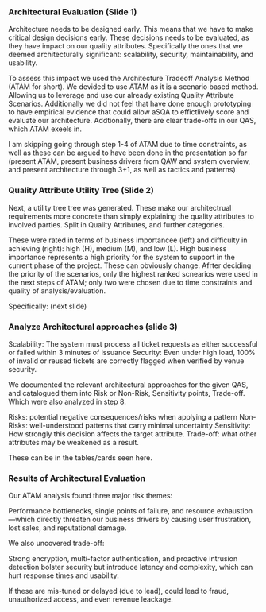 ### Architectural Evaluation (Slide 1)

Architecture needs to be designed early. This means that we have to make critical design decisions early. These decisions needs to be evaluated, as they have impact on our quality attributes. Specifically the ones that we deemed architecturally significant: scalability, security, maintainability, and usability. 

To assess this impact we used the Architecture Tradeoff Analysis Method (ATAM for short). We devided to use ATAM as it is a scenario based method. Allowing us to leverage and use our already existing Quality Attribute Scenarios. Additionally we did not feel that have done enough prototyping to have empirical evidence that could allow aSQA to effictlively score and evaluate our architecture. 
Addtionally, there are clear trade-offs in our QAS, which ATAM exeels in. 

I am skipping going through step 1-4 of ATAM due to time constraints, as well as these can be argued to have been done in the presentation so far (present ATAM, present business drivers from QAW and system overview, and present architecture through 3+1, as well as tactics and patterns)

### Quality Attribute Utility Tree (Slide 2)

Next, a utility tree tree was generated. These make our architectrual requirements more concrete than simply explaining the quality attributes to involved parties. Split in Quality Attributes, and further categories.

These were rated in terms of business importancee (left) and difficulty in achieving (right): high (H), medium (M), and low (L).
High business importance represents a high priority for the system to support in the current phase of the project. These can obviously change. 
Afrter deciding the priority of the scenarios, only the highest ranked scnearios were used in the next steps of ATAM; only two were chosen due to time constraints and quality of analysis/evaluation.

Specifically: (next slide)

### Analyze Architectural approaches (slide 3)

Scalability: The system must process all ticket requests as either successful or failed within 3 minutes of issuance
Security: Even under high load, 100% of invalid or reused tickets are correctly flagged when verified by venue security. 

We documented the relevant architectural approaches for the given QAS, and catalogued them into Risk or Non-Risk, Sensitivity points, Trade-off. Which were also analyzed in step 8.

Risks: potential negative consequences/risks when applying a pattern
Non-Risks: well-understood patterns that carry minimal uncertainty
Sensitivity: How strongly this decision affects the target attribute.
Trade-off:  what other attributes may be weakened as a result.

These can be in the tables/cards seen here.

### Results of Architectural Evaluation

Our ATAM analysis found three major risk themes:

Performance bottlenecks, single points of failure, and resource exhaustion—which directly threaten our business drivers by causing user frustration, lost sales, and reputational damage. 

We also uncovered trade-off:

Strong encryption, multi-factor authentication, and proactive intrusion detection bolster security but introduce latency and complexity, which can hurt response times and usability.

If these are mis-tuned or delayed (due to lead), could lead to fraud, unauthorized access, and even revenue leackage. 


